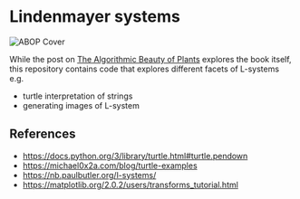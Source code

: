 # Lindenmayer systems

![ABOP Cover](http://algorithmicbotany.org/papers/img/abop-cover.jpg "ABOP")

While the post on [The Algorithmic Beauty of Plants](http://umayrh.github.io/2021/03/14/the-algorithmic-beauty-of-plants/) 
explores the book itself, this repository contains code that explores different facets of L-systems e.g.

* turtle interpretation of strings
* generating images of L-system

[The Algorithmic Beauty of Plants]: http://algorithmicbotany.org/papers/#abop

## References
* https://docs.python.org/3/library/turtle.html#turtle.pendown
* https://michael0x2a.com/blog/turtle-examples
* https://nb.paulbutler.org/l-systems/
* https://matplotlib.org/2.0.2/users/transforms_tutorial.html